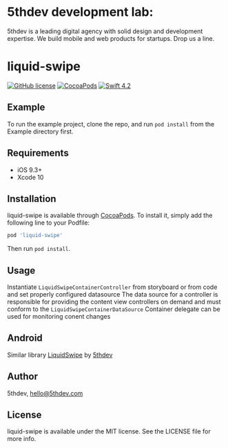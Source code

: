 # 5thdev development lab:

5thdev is a leading digital agency with solid design and development expertise. We build mobile and web products for startups. Drop us a line.

# liquid-swipe

[![GitHub license](https://img.shields.io/badge/license-MIT-lightgrey.svg)](https://raw.githubusercontent.com/5thdev/liquid-swipe/master/LICENSE)
[![CocoaPods](https://img.shields.io/cocoapods/v/liquid-swipe.svg)](http://cocoapods.org/pods/liquid-swipe)
[![Swift 4.2](https://img.shields.io/badge/Swift-4.2-green.svg?style=flat)](https://developer.apple.com/swift/)


## Example

To run the example project, clone the repo, and run `pod install` from the Example directory first.

## Requirements

- iOS 9.3+
- Xcode 10

## Installation

liquid-swipe is available through [CocoaPods](https://cocoapods.org). To install
it, simply add the following line to your Podfile:

```ruby
pod 'liquid-swipe'
```
Then run `pod install`.

## Usage

Instantiate `LiquidSwipeContainerController` from storyboard or from code and set properly configured datasource
The data source for a  controller is responsible for providing the content view controllers on demand and must conform to the `LiquidSwipeContainerDataSource`
Container delegate can be used for monitoring conent changes

## Android

Similar library [LiquidSwipe](https://github.com/5thdev/liquid-swipe-android) by [5thdev](https://github.com/5thdev)

## Author

5thdev, hello@5thdev.com

## License

liquid-swipe is available under the MIT license. See the LICENSE file for more info.

